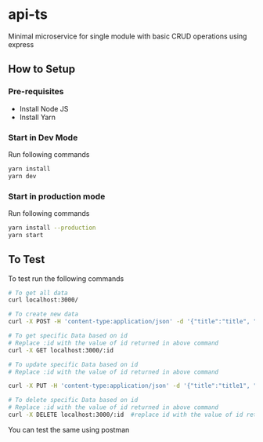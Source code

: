 # api-ts
Minimal microservice for single module with basic CRUD operations using express


## How to Setup

### Pre-requisites
- Install Node JS
- Install Yarn

### Start in Dev Mode
Run following commands

```bash
yarn install
yarn dev
```

### Start in production mode
Run following commands

```bash
yarn install --production
yarn start
```

## To Test
To test run the following commands

```bash
# To get all data
curl localhost:3000/

# To create new data
curl -X POST -H 'content-type:application/json' -d '{"title":"title", "description":"description"}' localhost:3000/ 

# To get specific Data based on id
# Replace :id with the value of id returned in above command
curl -X GET localhost:3000/:id

# To update specific Data based on id
# Replace :id with the value of id returned in above command

curl -X PUT -H 'content-type:application/json' -d '{"title":"title1", "description":"description1"}' localhost:3000/:id  

# To delete specific Data based on id
# Replace :id with the value of id returned in above command
curl -X DELETE localhost:3000/:id  #replace id with the value of id returned in above command
```

You can test the same using postman